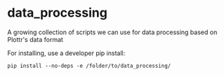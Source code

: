 # data_processing
 
A growing collection of scripts we can use for data processing based on Plottr's data format

For installing, use a developer pip install:
```
pip install --no-deps -e /folder/to/data_processing/
```

